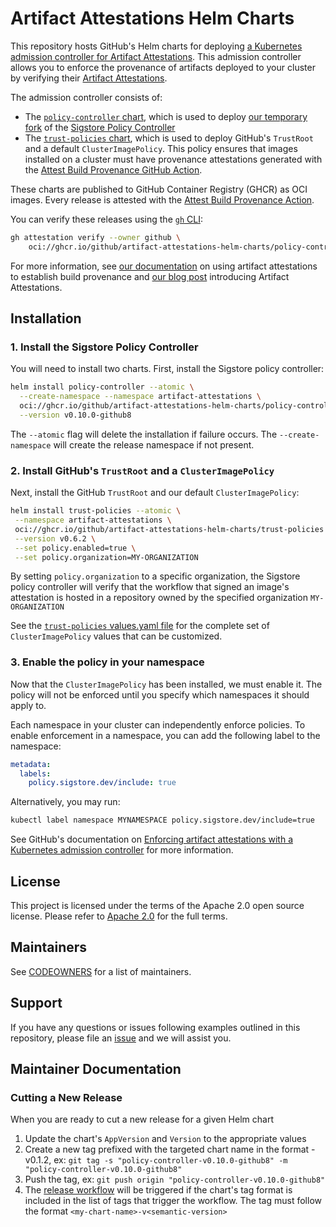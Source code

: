 # Artifact Attestations Helm Charts

This repository hosts GitHub's Helm charts for deploying [a Kubernetes admission controller for Artifact Attestations](https://docs.github.com/en/actions/security-guides/enforcing-artifact-attestations-with-a-kubernetes-admission-controller). This admission controller allows you to enforce the provenance of artifacts deployed to your cluster by verifying their [Artifact Attestations](https://docs.github.com/en/actions/security-guides/using-artifact-attestations-to-establish-provenance-for-builds#verifying-artifact-attestations-with-the-github-cli).

The admission controller consists of:
- The [`policy-controller` chart](https://github.com/github/artifact-attestations-helm-charts/tree/main/charts/policy-controller), which is used to deploy [our temporary fork](https://github.com/github/policy-controller) of the [Sigstore Policy Controller](https://github.com/sigstore/policy-controller)
- The [`trust-policies` chart](https://github.com/github/artifact-attestations-helm-charts/tree/main/charts/trust-policies), which is used to deploy GitHub's `TrustRoot` and a default `ClusterImagePolicy`. This policy ensures that images installed on a cluster must have provenance attestations generated with the [Attest Build Provenance GitHub Action](https://github.com/actions/attest-build-provenance).

These charts are published to GitHub Container Registry (GHCR) as OCI images. Every release is attested with
the [Attest Build Provenance Action](https://github.com/github/artifact-attestations-helm-charts/blob/a50f0ad3880a562892156ab8f4ed01a349807bb3/.github/workflows/release.yml#L50).

You can verify these releases using the [`gh` CLI](https://cli.github.com/manual/gh_attestation_verify):
```bash
gh attestation verify --owner github \
    oci://ghcr.io/github/artifact-attestations-helm-charts/policy-controller:v0.10.0-github8
```

For more information, see [our documentation](https://docs.github.com/en/actions/security-guides/using-artifact-attestations-to-establish-provenance-for-builds) on using artifact attestations to establish build provenance and [our blog post](https://github.blog/2024-05-02-introducing-artifact-attestations-now-in-public-beta/) introducing Artifact Attestations.

## Installation
### 1. Install the Sigstore Policy Controller

You will need to install two charts. First, install the Sigstore policy controller:

```bash
helm install policy-controller --atomic \
  --create-namespace --namespace artifact-attestations \
  oci://ghcr.io/github/artifact-attestations-helm-charts/policy-controller \
  --version v0.10.0-github8
```

The `--atomic` flag will delete the installation if failure occurs.
The `--create-namespace` will create the release namespace if not present.

### 2. Install GitHub's `TrustRoot` and a `ClusterImagePolicy`

Next, install the GitHub `TrustRoot` and our default `ClusterImagePolicy`:

```bash
helm install trust-policies --atomic \
 --namespace artifact-attestations \
 oci://ghcr.io/github/artifact-attestations-helm-charts/trust-policies \
 --version v0.6.2 \
 --set policy.enabled=true \
 --set policy.organization=MY-ORGANIZATION
```

By setting `policy.organization` to a specific organization, the Sigstore policy
controller will verify that the workflow that signed an image's attestation is hosted
in a repository owned by the specified organization `MY-ORGANIZATION`

See the [`trust-policies` values.yaml file](charts/trust-policies/values.yaml) for the complete set of
`ClusterImagePolicy` values that can be customized.

### 3. Enable the policy in your namespace

Now that the `ClusterImagePolicy` has been installed, we must enable it. The policy will not be enforced until you specify which namespaces it should apply to.

Each namespace in your cluster can independently enforce policies. To enable enforcement in a namespace, you can add the following label to the namespace:

```yaml
metadata:
  labels:
    policy.sigstore.dev/include: true
```
Alternatively, you may run:

```bash
kubectl label namespace MYNAMESPACE policy.sigstore.dev/include=true
```

See GitHub's documentation on [Enforcing artifact attestations with a Kubernetes admission controller](https://docs.github.com/en/actions/security-for-github-actions/using-artifact-attestations/enforcing-artifact-attestations-with-a-kubernetes-admission-controller) for more information.

## License

This project is licensed under the terms of the Apache 2.0 open source license. Please refer to [Apache 2.0](./LICENSE) for the full terms.

## Maintainers

See [CODEOWNERS](./CODEOWNERS) for a list of maintainers.

## Support

If you have any questions or issues following examples outlined in this repository,
please file an [issue](https://github.com/github/artifact-attestations-helm-charts/issues/new?template=Blank+issue) and we will assist you.

## Maintainer Documentation

### Cutting a New Release

When you are ready to cut a new release for a given Helm chart

1. Update the chart's `AppVersion` and `Version` to the appropriate values
1. Create a new tag prefixed with the targeted chart name in the format <my-chart-name>-v0.1.2, ex: `git tag -s "policy-controller-v0.10.0-github8" -m "policy-controller-v0.10.0-github8"`
1. Push the tag, ex: `git push origin "policy-controller-v0.10.0-github8"`
1. The [release workflow](.github/workflows/release.yml) will be triggered if
the chart's tag format is included in the list of tags that trigger the workflow.
The tag must follow the format `<my-chart-name>-v<semantic-version>`
